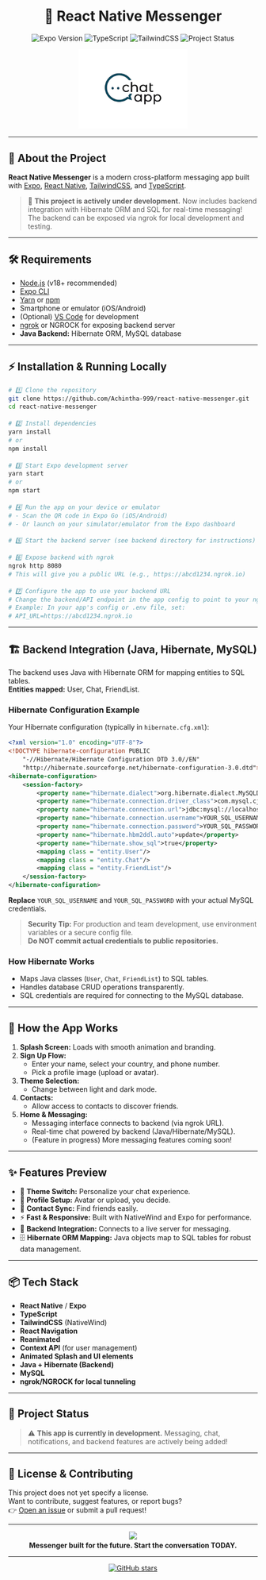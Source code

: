 <h1 align="center">🚀 React Native Messenger</h1>
<p align="center">
  <img src="https://img.shields.io/badge/Expo-%5E49.0.0-blue?logo=expo" alt="Expo Version">
  <img src="https://img.shields.io/badge/TypeScript-%5E5.3.3-blue?logo=typescript" alt="TypeScript">
  <img src="https://img.shields.io/badge/TailwindCSS-%5E3.4.1-blue?logo=tailwindcss" alt="TailwindCSS">
  <img src="https://img.shields.io/badge/Status-In%20Development-yellow?logo=githubactions" alt="Project Status">
</p>
<p align="center">
  <img width="220" src="assets/logo.png" alt="App Logo">
</p>

---

## 💬 About the Project

**React Native Messenger** is a modern cross-platform messaging app built with [Expo](https://expo.dev/), [React Native](https://reactnative.dev/), [TailwindCSS](https://tailwindcss.com/), and [TypeScript](https://www.typescriptlang.org/).

> 🚧 **This project is actively under development.**
> Now includes backend integration with Hibernate ORM and SQL for real-time messaging!  
> The backend can be exposed via ngrok for local development and testing.

---

## 🛠️ Requirements

- [Node.js](https://nodejs.org/) (v18+ recommended)
- [Expo CLI](https://docs.expo.dev/get-started/installation/)
- [Yarn](https://yarnpkg.com/) or [npm](https://www.npmjs.com/)
- Smartphone or emulator (iOS/Android)
- (Optional) [VS Code](https://code.visualstudio.com/) for development
- [ngrok](https://ngrok.com/) or NGROCK for exposing backend server
- **Java Backend:** Hibernate ORM, MySQL database

---

## ⚡ Installation & Running Locally

```bash
# 1️⃣ Clone the repository
git clone https://github.com/Achintha-999/react-native-messenger.git
cd react-native-messenger

# 2️⃣ Install dependencies
yarn install
# or
npm install

# 3️⃣ Start Expo development server
yarn start
# or
npm start

# 4️⃣ Run the app on your device or emulator
# - Scan the QR code in Expo Go (iOS/Android)
# - Or launch on your simulator/emulator from the Expo dashboard

# 5️⃣ Start the backend server (see backend directory for instructions)

# 6️⃣ Expose backend with ngrok
ngrok http 8080
# This will give you a public URL (e.g., https://abcd1234.ngrok.io)

# 7️⃣ Configure the app to use your backend URL
# Change the backend/API endpoint in the app config to point to your ngrok URL.
# Example: In your app's config or .env file, set:
# API_URL=https://abcd1234.ngrok.io
```

---

## 🏗️ Backend Integration (Java, Hibernate, MySQL)

The backend uses Java with Hibernate ORM for mapping entities to SQL tables.  
**Entities mapped:** User, Chat, FriendList.

### Hibernate Configuration Example

Your Hibernate configuration (typically in `hibernate.cfg.xml`):

```xml
<?xml version="1.0" encoding="UTF-8"?>
<!DOCTYPE hibernate-configuration PUBLIC 
    "-//Hibernate/Hibernate Configuration DTD 3.0//EN" 
    "http://hibernate.sourceforge.net/hibernate-configuration-3.0.dtd">
<hibernate-configuration>
    <session-factory>
        <property name="hibernate.dialect">org.hibernate.dialect.MySQLDialect</property>
        <property name="hibernate.connection.driver_class">com.mysql.cj.jdbc.Driver</property>
        <property name="hibernate.connection.url">jdbc:mysql://localhost:3306/chat_app?useSSL=false&amp;allowPublicKeyRetrieval=true</property>
        <property name="hibernate.connection.username">YOUR_SQL_USERNAME</property>
        <property name="hibernate.connection.password">YOUR_SQL_PASSWORD</property>
        <property name="hibernate.hbm2ddl.auto">update</property>
        <property name="hibernate.show_sql">true</property>
        <mapping class = "entity.User"/>
        <mapping class = "entity.Chat"/>
        <mapping class = "entity.FriendList"/>
    </session-factory>
</hibernate-configuration>
```

**Replace** `YOUR_SQL_USERNAME` and `YOUR_SQL_PASSWORD` with your actual MySQL credentials.  
> **Security Tip:** For production and team development, use environment variables or a secure config file.  
> **Do NOT commit actual credentials to public repositories.**

### How Hibernate Works

- Maps Java classes (`User`, `Chat`, `FriendList`) to SQL tables.
- Handles database CRUD operations transparently.
- SQL credentials are required for connecting to the MySQL database.

---

## 🎨 How the App Works

1. **Splash Screen:** Loads with smooth animation and branding.
2. **Sign Up Flow:**  
   - Enter your name, select your country, and phone number.  
   - Pick a profile image (upload or avatar).
3. **Theme Selection:**  
   - Change between light and dark mode.
4. **Contacts:**  
   - Allow access to contacts to discover friends.
5. **Home & Messaging:**  
   - Messaging interface connects to backend (via ngrok URL).
   - Real-time chat powered by backend (Java/Hibernate/MySQL).
   - (Feature in progress) More messaging features coming soon!

---

## ✨ Features Preview

- 🌙 **Theme Switch:** Personalize your chat experience.
- 👤 **Profile Setup:** Avatar or upload, you decide.
- 📱 **Contact Sync:** Find friends easily.
- ⚡ **Fast & Responsive:** Built with NativeWind and Expo for performance.
- 🔗 **Backend Integration:** Connects to a live server for messaging.
- 🗄️ **Hibernate ORM Mapping:** Java objects map to SQL tables for robust data management.

---

## 📦 Tech Stack

- **React Native** / **Expo**
- **TypeScript**
- **TailwindCSS** (NativeWind)
- **React Navigation**
- **Reanimated**
- **Context API** (for user management)
- **Animated Splash and UI elements**
- **Java + Hibernate (Backend)**
- **MySQL**
- **ngrok/NGROCK for local tunneling**

---

## 🚧 Project Status

> ⚠️ **This app is currently in development.**
> Messaging, chat, notifications, and backend features are actively being added!

---

## 📝 License & Contributing

This project does not yet specify a license.  
Want to contribute, suggest features, or report bugs?  
👉 [Open an issue](https://github.com/Achintha-999/react-native-messenger/issues) or submit a pull request!

---

<p align="center">
  <img src="https://img.icons8.com/color/96/000000/chat--v1.png"/>
  <br>
  <b>Messenger built for the future. Start the conversation TODAY.</b>
</p>

---

<p align="center">
  <a href="https://github.com/Achintha-999/react-native-messenger">
    <img src="https://img.shields.io/github/stars/Achintha-999/react-native-messenger?style=social" alt="GitHub stars">
  </a>
</p>
